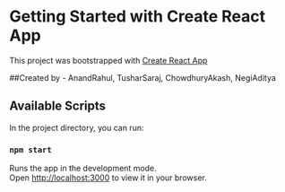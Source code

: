 # Getting Started with Create React App

This project was bootstrapped with [Create React App](https://github.com/facebook/create-react-app)

##Created by - AnandRahul, TusharSaraj, ChowdhuryAkash, NegiAditya


## Available Scripts

In the project directory, you can run:

### `npm start`

Runs the app in the development mode.\
Open [http://localhost:3000](http://localhost:3000) to view it in your browser.
